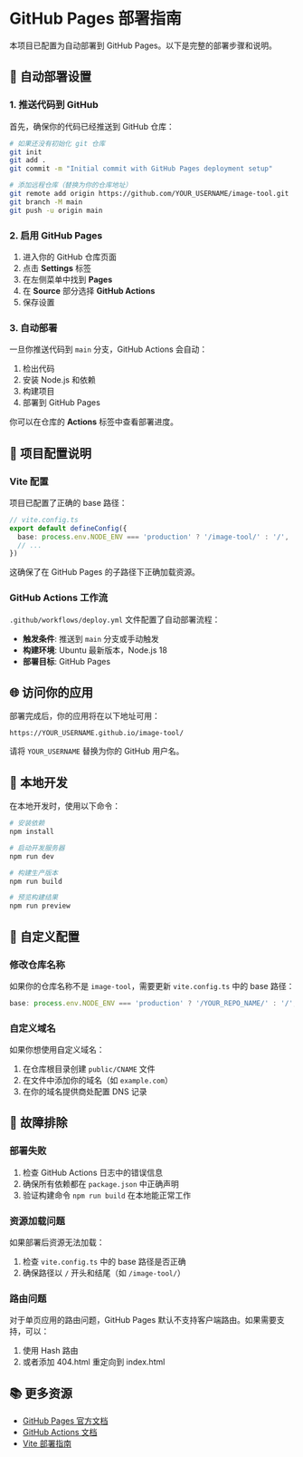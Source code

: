 # GitHub Pages 部署指南

本项目已配置为自动部署到 GitHub Pages。以下是完整的部署步骤和说明。

## 🚀 自动部署设置

### 1. 推送代码到 GitHub

首先，确保你的代码已经推送到 GitHub 仓库：

```bash
# 如果还没有初始化 git 仓库
git init
git add .
git commit -m "Initial commit with GitHub Pages deployment setup"

# 添加远程仓库（替换为你的仓库地址）
git remote add origin https://github.com/YOUR_USERNAME/image-tool.git
git branch -M main
git push -u origin main
```

### 2. 启用 GitHub Pages

1. 进入你的 GitHub 仓库页面
2. 点击 **Settings** 标签
3. 在左侧菜单中找到 **Pages**
4. 在 **Source** 部分选择 **GitHub Actions**
5. 保存设置

### 3. 自动部署

一旦你推送代码到 `main` 分支，GitHub Actions 会自动：

1. 检出代码
2. 安装 Node.js 和依赖
3. 构建项目
4. 部署到 GitHub Pages

你可以在仓库的 **Actions** 标签中查看部署进度。

## 📁 项目配置说明

### Vite 配置

项目已配置了正确的 base 路径：

```typescript
// vite.config.ts
export default defineConfig({
  base: process.env.NODE_ENV === 'production' ? '/image-tool/' : '/',
  // ...
})
```

这确保了在 GitHub Pages 的子路径下正确加载资源。

### GitHub Actions 工作流

`.github/workflows/deploy.yml` 文件配置了自动部署流程：

- **触发条件**: 推送到 `main` 分支或手动触发
- **构建环境**: Ubuntu 最新版本，Node.js 18
- **部署目标**: GitHub Pages

## 🌐 访问你的应用

部署完成后，你的应用将在以下地址可用：

```
https://YOUR_USERNAME.github.io/image-tool/
```

请将 `YOUR_USERNAME` 替换为你的 GitHub 用户名。

## 🔧 本地开发

在本地开发时，使用以下命令：

```bash
# 安装依赖
npm install

# 启动开发服务器
npm run dev

# 构建生产版本
npm run build

# 预览构建结果
npm run preview
```

## 📝 自定义配置

### 修改仓库名称

如果你的仓库名称不是 `image-tool`，需要更新 `vite.config.ts` 中的 base 路径：

```typescript
base: process.env.NODE_ENV === 'production' ? '/YOUR_REPO_NAME/' : '/',
```

### 自定义域名

如果你想使用自定义域名：

1. 在仓库根目录创建 `public/CNAME` 文件
2. 在文件中添加你的域名（如 `example.com`）
3. 在你的域名提供商处配置 DNS 记录

## 🐛 故障排除

### 部署失败

1. 检查 GitHub Actions 日志中的错误信息
2. 确保所有依赖都在 `package.json` 中正确声明
3. 验证构建命令 `npm run build` 在本地能正常工作

### 资源加载问题

如果部署后资源无法加载：

1. 检查 `vite.config.ts` 中的 base 路径是否正确
2. 确保路径以 `/` 开头和结尾（如 `/image-tool/`）

### 路由问题

对于单页应用的路由问题，GitHub Pages 默认不支持客户端路由。如果需要支持，可以：

1. 使用 Hash 路由
2. 或者添加 404.html 重定向到 index.html

## 📚 更多资源

- [GitHub Pages 官方文档](https://docs.github.com/en/pages)
- [GitHub Actions 文档](https://docs.github.com/en/actions)
- [Vite 部署指南](https://vitejs.dev/guide/static-deploy.html)